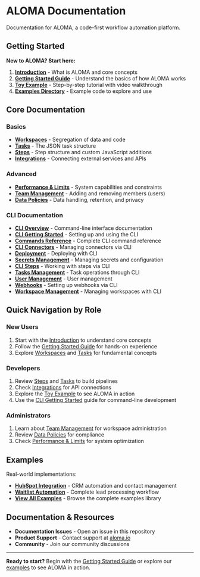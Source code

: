 # ALOMA Documentation

Documentation for ALOMA, a code-first workflow automation platform.

## Getting Started

**New to ALOMA? Start here:**

1. **[Introduction](../README.md)** - What is ALOMA and core concepts
2. **[Getting Started Guide](getting-started/README.md)** - Understand the basics of how ALOMA works
3. **[Toy Example](getting-started/toy-example.md)** - Step-by-step tutorial with video walkthrough
4. **[Examples Directory](../examples/)** - Example code to explore and use

## Core Documentation

### Basics
- **[Workspaces](getting-started/workspaces.md)** - Segregation of data and code
- **[Tasks](getting-started/tasks.md)** - The JSON task structure
- **[Steps](getting-started/steps.md)** - Step structure and custom JavaScript additions
- **[Integrations](getting-started/integration.md)** - Connecting external services and APIs

### Advanced
- **[Performance & Limits](advanced/limits.md)** - System capabilities and constraints
- **[Team Management](admin/members.md)** - Adding and removing members (users)
- **[Data Policies](policies/data-retention.md)** - Data handling, retention, and privacy

### CLI Documentation
- **[CLI Overview](CLI/README.md)** - Command-line interface documentation
- **[CLI Getting Started](CLI/CLI-getting-started.md)** - Setting up and using the CLI
- **[Commands Reference](CLI/commands.md)** - Complete CLI command reference
- **[CLI Connectors](CLI/connector.md)** - Managing connectors via CLI
- **[Deployment](CLI/deploy.md)** - Deploying with CLI
- **[Secrets Management](CLI/secret.md)** - Managing secrets and configuration
- **[CLI Steps](CLI/step.md)** - Working with steps via CLI
- **[Tasks Management](CLI/task.md)** - Task operations through CLI
- **[User Management](CLI/user.md)** - User management
- **[Webhooks](CLI/webhook.md)** - Setting up webhooks via CLI
- **[Workspace Management](CLI/workspace.md)** - Managing workspaces with CLI

## Quick Navigation by Role

### New Users
1. Start with the [Introduction](../README.md) to understand core concepts
2. Follow the [Getting Started Guide](getting-started/README.md) for hands-on experience
3. Explore [Workspaces](getting-started/workspaces.md) and [Tasks](getting-started/tasks.md) for fundamental concepts

### Developers
1. Review [Steps](getting-started/steps.md) and [Tasks](getting-started/tasks.md) to build pipelines
2. Check [Integrations](getting-started/integration.md) for API connections
3. Explore the [Toy Example](getting-started/toy-example.md) to see ALOMA in action
4. Use the [CLI Getting Started](CLI/CLI-getting-started.md) guide for command-line development

### Administrators
1. Learn about [Team Management](admin/members.md) for workspace administration
2. Review [Data Policies](policies/data-retention.md) for compliance
3. Check [Performance & Limits](advanced/limits.md) for system optimization

## Examples

Real-world implementations:

- **[HubSpot Integration](../examples/hubspot/)** - CRM automation and contact management
- **[Waitlist Automation](../examples/waitlist_automation/)** - Complete lead processing workflow
- **[View All Examples](../examples/)** - Browse the complete examples library

## Documentation & Resources

- **Documentation Issues** - Open an issue in this repository
- **Product Support** - Contact support at [aloma.io](https://aloma.io/)
- **Community** - Join our community discussions

---

**Ready to start?** Begin with the [Getting Started Guide](getting-started.md) or explore our [examples](../examples/) to see ALOMA in action.
